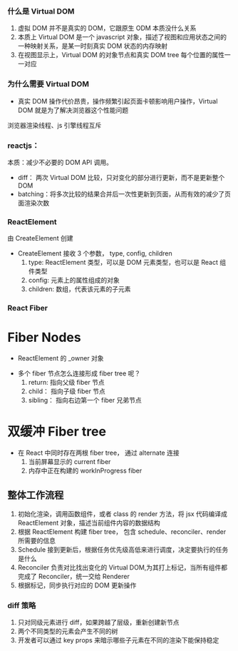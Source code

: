 ### 什么是 Virtual DOM

1. 虚拟 DOM 并不是真实的 DOM，它跟原生 ODM 本质没什么关系
2. 本质上 Virtual DOM 是一个 javascript 对象，描述了视图和应用状态之间的一种映射关系，是某一时刻真实 DOM 状态的内存映射
3. 在视图显示上，Virtual DOM 的对象节点和真实 DOM tree 每个位置的属性一一对应

### 为什么需要 Virtual DOM

- 真实 DOM 操作代价昂贵，操作频繁引起页面卡顿影响用户操作，Virtual DOM 就是为了解决浏览器这个性能问题

浏览器渲染线程、js 引擎线程互斥

### reactjs：

本质：减少不必要的 DOM API 调用。

- diff： 两次 Virtual DOM 比较，只对变化的部分进行更新，而不是更新整个 DOM
- batching：将多次比较的结果合并后一次性更新到页面，从而有效的减少了页面渲染次数

### ReactElement

由 CreateElement 创建

- CreateElement 接收 3 个参数， type, config, children
  1.  type: ReactElement 类型，可以是 DOM 元素类型，也可以是 React 组件类型
  2.  config: 元素上的属性组成的对象
  3.  children: 数组，代表该元素的子元素

### React Fiber

# Fiber Nodes

- ReactElement 的 \_owner 对象

* 多个 fiber 节点怎么连接形成 fiber tree 呢？
  1. return: 指向父级 fiber 节点
  2. child： 指向子级 fiber 节点
  3. sibling： 指向右边第一个 fiber 兄弟节点

# 双缓冲 Fiber tree

- 在 React 中同时存在两根 fiber tree， 通过 alternate 连接
  1. 当前屏幕显示的 current fiber
  2. 内存中正在构建的 workInProgress fiber

## 整体工作流程

1. 初始化渲染，调用函数组件，或者 class 的 render 方法，将 jsx 代码编译成 ReactElement 对象，描述当前组件内容的数据结构
2. 根据 ReactElement 构建 fiber tree， 包含 schedule、reconciler、render 所需要的信息
3. Schedule 接到更新后，根据任务优先级高低来进行调度，决定要执行的任务是什么
4. Reconciler 负责对比找出变化的 Virtual DOM,为其打上标记，当所有组件都完成了 Reconciler，统一交给 Renderer
5. 根据标记，同步执行对应的 DOM 更新操作

### diff 策略

1. 只对同级元素进行 diff，如果跨越了层级，重新创建新节点
2. 两个不同类型的元素会产生不同的树
3. 开发者可以通过 key props 来暗示哪些子元素在不同的渲染下能保持稳定
